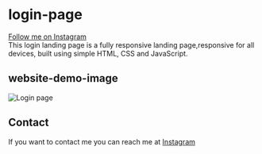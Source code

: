 # login-page
[Follow me on Instagram](https://www.instagram.com/nakel_code?igsh=d2FxdTFidXlpa2xw&utm_souce=qr)   
  This login landing page is a fully responsive landing page,responsive for all devices, built using simple HTML, CSS and JavaScript.


  

## website-demo-image

![Login page](https://github.com/nakelcode/login-page/assets/145157852/1eef2451-e826-4301-9925-1a1d6dd24d0b)


## Contact

If you want to contact me you can reach me at [Instagram](https://www.instagram.com/nakel_code?igsh=d2FxdTFidXlpa2xw&utm_souce=qr)

